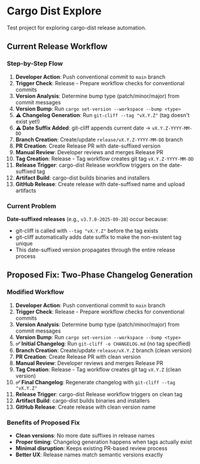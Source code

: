 # Cargo Dist Explore

Test project for exploring cargo-dist release automation.

## Current Release Workflow

### Step-by-Step Flow

1. **Developer Action**: Push conventional commit to `main` branch
2. **Trigger Check**: Release - Prepare workflow checks for conventional commits
3. **Version Analysis**: Determine bump type (patch/minor/major) from commit messages
4. **Version Bump**: Run `cargo set-version --workspace --bump <type>`
5. **⚠️ Changelog Generation**: Run `git-cliff --tag "vX.Y.Z"` (tag doesn't exist yet!)
6. **⚠️ Date Suffix Added**: git-cliff appends current date → `vX.Y.Z-YYYY-MM-DD`
7. **Branch Creation**: Create/update `release/vX.Y.Z-YYYY-MM-DD` branch
8. **PR Creation**: Create Release PR with date-suffixed version
9. **Manual Review**: Developer reviews and merges Release PR
10. **Tag Creation**: Release - Tag workflow creates git tag `vX.Y.Z-YYYY-MM-DD`
11. **Release Trigger**: cargo-dist Release workflow triggers on the date-suffixed tag
12. **Artifact Build**: cargo-dist builds binaries and installers
13. **GitHub Release**: Create release with date-suffixed name and upload artifacts

### Current Problem

**Date-suffixed releases** (e.g., `v3.7.0-2025-09-28`) occur because:
- git-cliff is called with `--tag "vX.Y.Z"` before the tag exists
- git-cliff automatically adds date suffix to make the non-existent tag unique
- This date-suffixed version propagates through the entire release process

## Proposed Fix: Two-Phase Changelog Generation

### Modified Workflow

1. **Developer Action**: Push conventional commit to `main` branch
2. **Trigger Check**: Release - Prepare workflow checks for conventional commits  
3. **Version Analysis**: Determine bump type (patch/minor/major) from commit messages
4. **Version Bump**: Run `cargo set-version --workspace --bump <type>`
5. **✅ Initial Changelog**: Run `git-cliff -o CHANGELOG.md` (no tag specified)
6. **Branch Creation**: Create/update `release/vX.Y.Z` branch (clean version)
7. **PR Creation**: Create Release PR with clean version
8. **Manual Review**: Developer reviews and merges Release PR
9. **Tag Creation**: Release - Tag workflow creates git tag `vX.Y.Z` (clean version)
10. **✅ Final Changelog**: Regenerate changelog with `git-cliff --tag "vX.Y.Z"`
11. **Release Trigger**: cargo-dist Release workflow triggers on clean tag
12. **Artifact Build**: cargo-dist builds binaries and installers  
13. **GitHub Release**: Create release with clean version name

### Benefits of Proposed Fix

- **Clean versions**: No more date suffixes in release names
- **Proper timing**: Changelog generation happens when tags actually exist
- **Minimal disruption**: Keeps existing PR-based review process
- **Better UX**: Release names match semantic versions exactly
